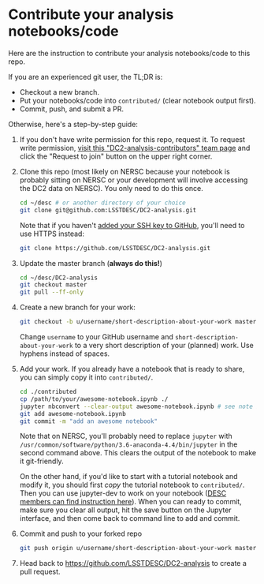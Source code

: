 # Contribute your analysis notebooks/code

Here are the instruction to contribute your analysis notebooks/code to this repo.

If you are an experienced git user, the TL;DR is:
- Checkout a new branch.
- Put your notebooks/code into `contributed/` (clear notebook output first).
- Commit, push, and submit a PR.

Otherwise, here's a step-by-step guide:

1.  If you don't have write permission for this repo, request it.
    To request write permission, [visit this "DC2-analysis-contributors" team page](https://github.com/orgs/LSSTDESC/teams/dc2-analysis-contributors/members)
    and click the "Request to join" button on the upper right corner.

2.  Clone this repo (most likely on NERSC because your notebook is probably
    sitting on NERSC or your development will involve accessing the DC2 data on NERSC).
    You only need to do this once.
    ```bash
    cd ~/desc # or another directory of your choice
    git clone git@github.com:LSSTDESC/DC2-analysis.git
    ```
    Note that if you haven't [added your SSH key to GitHub](https://help.github.com/articles/adding-a-new-ssh-key-to-your-github-account/),
    you'll need to use HTTPS instead:
    ```bash
    git clone https://github.com/LSSTDESC/DC2-analysis.git
    ```

3.  Update the master branch (**always do this!**)
    ```bash
    cd ~/desc/DC2-analysis
    git checkout master
    git pull --ff-only
    ```

4.  Create a new branch for your work:
    ```bash
    git checkout -b u/username/short-description-about-your-work master
    ```
    Change `username` to your GitHub username and
    `short-description-about-your-work` to a very short description of your
    (planned) work. Use hyphens instead of spaces.

5.  Add your work. If you already have a notebook that is ready to share,
    you can simply copy it into
    `contributed/`.
    ```bash
    cd ./contributed
    cp /path/to/your/awesome-notebook.ipynb ./
    jupyter nbconvert --clear-output awesome-notebook.ipynb # see note below
    git add awesome-notebook.ipynb
    git commit -m "add an awesome notebook"
    ```
    Note that on NERSC, you'll probably need to replace `jupyter` with
    `/usr/common/software/python/3.6-anaconda-4.4/bin/jupyter` in the second command above.
    This clears the output of the notebook to make it git-friendly.

    On the other hand, if you'd like to start with a tutorial notebook and
    modify it, you should first *copy* the tutorial notebook to `contributed/`.
    Then you can use jupyter-dev to work on your notebook
    ([DESC members can find instruction here](https://confluence.slac.stanford.edu/x/Xgg4Dg)).
    When you can ready to commit, make sure you clear all output, hit the save button
    on the Jupyter interface, and then come back to command line to add and commit.

7.  Commit and push to your forked repo
    ```bash
    git push origin u/username/short-description-about-your-work master
    ```

8.  Head back to https://github.com/LSSTDESC/DC2-analysis to create a pull request.
